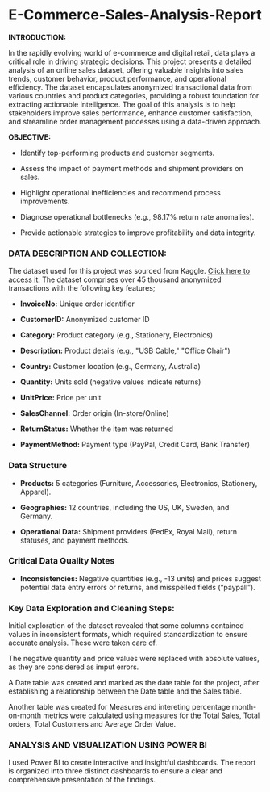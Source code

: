 # E-Commerce-Sales-Analysis-Report

**INTRODUCTION:**

In the rapidly evolving world of e-commerce and digital retail, data plays a critical role in driving strategic decisions. This project presents a detailed analysis of an online sales dataset, offering valuable insights into sales trends, customer behavior, product performance, and operational efficiency. The dataset encapsulates anonymized transactional data from various countries and product categories, providing a robust foundation for extracting actionable intelligence. The goal of this analysis is to help stakeholders improve sales performance, enhance customer satisfaction, and streamline order management processes using a data-driven approach.

**OBJECTIVE:**

- Identify top-performing products and customer segments.

- Assess the impact of payment methods and shipment providers on sales.

- Highlight operational inefficiencies and recommend process improvements.

- Diagnose operational bottlenecks (e.g., 98.17% return rate anomalies).

- Provide actionable strategies to improve profitability and data integrity.


### **DATA DESCRIPTION AND COLLECTION:**

The dataset used for this project was sourced from Kaggle. [Click here to access it.](https://www.kaggle.com/datasets/yusufdelikkaya/online-sales-dataset) The dataset comprises over 45 thousand anonymized transactions with the following key features;

- **InvoiceNo:**	Unique order identifier
  
- **CustomerID:**	Anonymized customer ID
  
- **Category:**	Product category (e.g., Stationery, Electronics)
  
- **Description:**	Product details (e.g., "USB Cable," "Office Chair")
  
- **Country:**	Customer location (e.g., Germany, Australia)
  
- **Quantity:**	Units sold (negative values indicate returns)
  
- **UnitPrice:**	Price per unit
  
- **SalesChannel:**	Order origin (In-store/Online)
  
- **ReturnStatus:**	Whether the item was returned
  
- **PaymentMethod:**	Payment type (PayPal, Credit Card, Bank Transfer)

### **Data Structure**

- **Products:** 5 categories (Furniture, Accessories, Electronics, Stationery, Apparel).

- **Geographies:** 12 countries, including the US, UK, Sweden, and Germany.

- **Operational Data:** Shipment providers (FedEx, Royal Mail), return statuses, and payment methods.

### **Critical Data Quality Notes**

- **Inconsistencies:** Negative quantities (e.g., -13 units) and prices suggest potential data entry errors or returns, and misspelled fields (“paypall”).

### **Key Data Exploration and Cleaning Steps:**

Initial exploration of the dataset revealed that some columns contained values in inconsistent formats, which required standardization to ensure accurate analysis. These were taken care of.

The negative quantity and price values were replaced with absolute values, as they are considered as imput errors.

A Date table was created and marked as the date table for the project, after establishing a relationship between the Date table and the Sales table.

Another table was created for Measures and intereting percentage month-on-month metrics were calculated using measures for the Total Sales, Total orders, Total Customers and Average Order Value.

### **ANALYSIS AND VISUALIZATION USING POWER BI**

I used Power BI to create interactive and insightful dashboards. The report is organized into three distinct dashboards to ensure a clear and comprehensive presentation of the findings.

